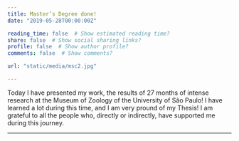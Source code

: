 ```yaml
---
title: Master’s Degree done!
date: "2019-05-28T00:00:00Z"

reading_time: false  # Show estimated reading time?
share: false  # Show social sharing links?
profile: false  # Show author profile?
comments: false  # Show comments?

url: "static/media/msc2.jpg"

---
```

Today I have presented my work, the results of 27 months of intense research at the Museum of Zoology of the University of São Paulo! 
I have learned a lot during this time, and I am very pround of my Thesis! I am grateful to all the people who, directly or indirectly, 
have supported me during this journey.

---

